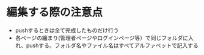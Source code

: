 # 編集する際の注意点
- pushするときは全て完成したものだけ行う
- 各ページの纏まり(管理者ページやログインページ等）で同じフォルダに入れ、pushする。フォルダ名やファイル名はすべてアルファベットで記入する
